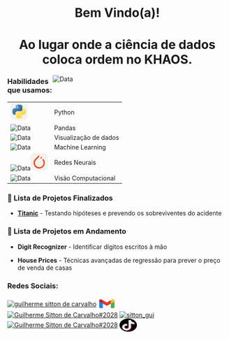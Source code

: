 <h1 align="center">Bem Vindo(a)!</h1>
<h1 align="center">Ao lugar onde a ciência de dados coloca ordem no KHAOS.</h1>
<img align="right" alt="Data" width="400" src="assets/KHAOS.svg">
 
<h3>Habilidades que usamos:</h3>
<table>
  <tr>
    <td><img alt="Data" width="40" src="https://github.com/tandpfun/skill-icons/blob/main/icons/Python-Light.svg"></td>
    <td>Python</td>
  </tr>
  <tr>
    <td><img alt="Data" width="40" src="https://github.com/valohai/ml-logos/blob/master/pandas.svg"></td>
    <td>Pandas</td>
  </tr>
  <tr>
    <td><img alt="Data" width="40" src="https://github.com/valohai/ml-logos/blob/master/matplotlib.svg"></td>
    <td>Visualização de dados</td>
  </tr>
  <tr>
    <td><img alt="Data" width="40" src="https://github.com/tandpfun/skill-icons/blob/main/icons/SciKitLearn-Light.svg"></td>
    <td>Machine Learning</td>
  </tr>
  <tr>
    <td><img alt="Data" width="40" src="https://github.com/valohai/ml-logos/blob/master/keras.svg"><img alt="Data" width="40" src="https://github.com/tandpfun/skill-icons/blob/main/icons/PyTorch-Light.svg"></td>
    <td>Redes Neurais</td>
  </tr>
  <tr>
    <td><img alt="Data" width="40" src="https://github.com/tandpfun/skill-icons/blob/main/icons/OpenCV-Light.svg"></td>
    <td>Visão Computacional</td>
  </tr>
</table>

<h3>📂 Lista de Projetos Finalizados</h3>

- **[Titanic](https://github.com/DATA-KHAOS/KHAOS/tree/main/Titanic)** - Testando hipóteses e prevendo os sobreviventes do acidente
  

<h3>🚧 Lista de Projetos em Andamento</h3>

- **Digit Recognizer** - Identificar dígitos escritos à mão

- **House Prices** - Técnicas avançadas de regressão para prever o preço de venda de casas


<h3 align="left">Redes Sociais:</h3>
<p align="left">
<a href="https://linkedin.com/in/guilherme sitton de carvalho" target="blank"><img align="center" src="https://raw.githubusercontent.com/rahuldkjain/github-profile-readme-generator/master/src/images/icons/Social/linked-in-alt.svg" alt="guilherme sitton de carvalho" height="30" width="40" /></a>
<a href="https://discord.gg/Guilherme Sitton de Carvalho#2028" target="blank"><img align="center" src="https://github.com/tandpfun/skill-icons/blob/main/icons/Gmail-Light.svg" alt="Guilherme Sitton de Carvalho#2028" height="30" width="40" /></a>
<a href="https://discord.gg/Guilherme Sitton de Carvalho#2028" target="blank"><img align="center" src="https://raw.githubusercontent.com/rahuldkjain/github-profile-readme-generator/master/src/images/icons/Social/youtube.svg" alt="Guilherme Sitton de Carvalho#2028" height="30" width="40" /></a>
<a href="https://instagram.com/sitton_gui" target="blank"><img align="center" src="https://raw.githubusercontent.com/rahuldkjain/github-profile-readme-generator/master/src/images/icons/Social/instagram.svg" alt="sitton_gui" height="30" width="40" /></a>
<a href="https://discord.gg/Guilherme Sitton de Carvalho#2028" target="blank"><img align="center" src="https://raw.githubusercontent.com/rahuldkjain/github-profile-readme-generator/master/src/images/icons/Social/discord.svg" alt="Guilherme Sitton de Carvalho#2028" height="30" width="40" /></a>
<a href="https://discord.gg/Guilherme Sitton de Carvalho#2028" target="blank"><img align="center" src="https://github.com/CLorant/readme-social-icons/blob/main/large/filled/tiktok.svg" alt="Guilherme Sitton de Carvalho#2028" height="30" width="40" /></a>
</p>

